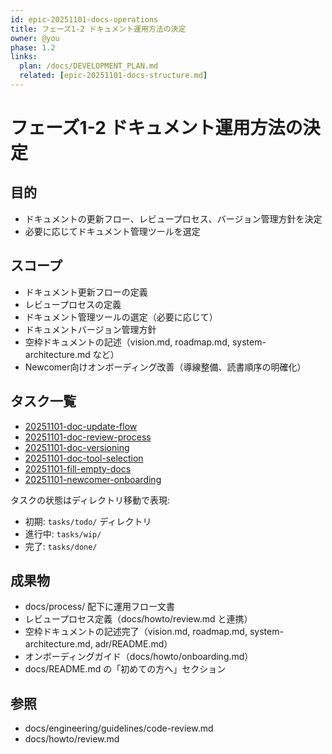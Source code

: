 ```yaml
---
id: epic-20251101-docs-operations
title: フェーズ1-2 ドキュメント運用方法の決定
owner: @you
phase: 1.2
links:
  plan: /docs/DEVELOPMENT_PLAN.md
  related: [epic-20251101-docs-structure.md]
---
```


# フェーズ1-2 ドキュメント運用方法の決定

## 目的
- ドキュメントの更新フロー、レビュープロセス、バージョン管理方針を決定
- 必要に応じてドキュメント管理ツールを選定

## スコープ
- ドキュメント更新フローの定義
- レビュープロセスの定義
- ドキュメント管理ツールの選定（必要に応じて）
- ドキュメントバージョン管理方針
- 空枠ドキュメントの記述（vision.md, roadmap.md, system-architecture.md など）
- Newcomer向けオンボーディング改善（導線整備、読書順序の明確化）

## タスク一覧
- [20251101-doc-update-flow](tasks/todo/20251101-doc-update-flow.md)
- [20251101-doc-review-process](tasks/todo/20251101-doc-review-process.md)
- [20251101-doc-versioning](tasks/todo/20251101-doc-versioning.md)
- [20251101-doc-tool-selection](tasks/todo/20251101-doc-tool-selection.md)
- [20251101-fill-empty-docs](tasks/todo/20251101-fill-empty-docs.md)
- [20251101-newcomer-onboarding](tasks/todo/20251101-newcomer-onboarding.md)

タスクの状態はディレクトリ移動で表現:
- 初期: `tasks/todo/` ディレクトリ
- 進行中: `tasks/wip/`
- 完了: `tasks/done/`

## 成果物
- docs/process/ 配下に運用フロー文書
- レビュープロセス定義（docs/howto/review.md と連携）
- 空枠ドキュメントの記述完了（vision.md, roadmap.md, system-architecture.md, adr/README.md）
- オンボーディングガイド（docs/howto/onboarding.md）
- docs/README.md の「初めての方へ」セクション

## 参照
- docs/engineering/guidelines/code-review.md
- docs/howto/review.md
